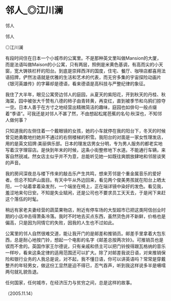 # 邻人_◎江川澜

邻人

邻人

◎江川澜

有段时间住在日本一个小城市的公寓里。不是那种英文里叫做Mansion的大厦，而是法语叫做Maison的小公寓，只有两层，照例是米黄色基调，有高而尖的小天窗，宽大铸铁栏杆的阳台。到底是崇拜西洋的国度，住宅、餐厅、咖啡店都喜用法语招牌，俨然法语就是优雅的生活和艺术的代表，而无穷多集的宇宙探险动画片《银河英雄传》的字幕却是德语，看来德语是高科技与严整纪律的象征。

我住了大半年，眼见公寓旁边邻人的庭园，从夏天的紫阳花，开到秋天的丹桂、秋海棠，园中被张大千赞有八德的柿子由青转黄，再变红，直到被季节和乌鸦们掠夺一空。日本人善于在方寸之地经营出精微简洁的趣味，庭园也如俳句一般点缀着“季语”。可我还是对邻人不甚了然，不由想起松尾芭蕉的名句:秋深也，不知邻人做何事？

只知道我的左侧住着一个戴眼镜的女孩，她的小车就停在我的阳台下，冬天的时候曾见她勇敢地扫她并不通过的右侧楼梯的积雪。我阳台的对面是一家女性理发店，用的是英文招牌:美丽俱乐部。日本的理发店男女分明，专为男人服务的都老实地写着汉字理容店。是快到年末的时候，这条小街整修地下水道。不能通行车辆，来客自然锐减。然女店主似乎并不为意，总能听见她一如既往爽朗放肆地和邻居谈笑的声音。

我的房间深夜总与楼下传来的敲击乐产生共鸣，想来芳邻是个重金属音乐的爱好者。但总不知庐山面目。有天中午从外边回来，看见两个俊美男孩就在阳台上晒太阳，一个站着拿着染发剂，一个端坐在椅上，正在端详镜中染好的发色。看见我，羞涩地来句日安。不知是失业赋闲，还是公司也不要求员工天天去，于是闲下来赶这个落伍的时髦。

稍远有家老夫妻经营的蔬菜果物店，附近有停车场的大型超市已把这类阿信创业时期的小店冲击得萧条冷落。我时不时地去买点东西，虽然货色并不新鲜，价格也是偏高，只是因为同情它的失败，因我的人生也不过如此。

公寓里的邻人自然很难交道，能让我开门的是邮差和推销员。邮差手里拿着大包东西，总是耐心地按门铃，想起一个电影的名字《邮差总按两次铃》。可推销员也是锲而不舍的。英国作家王尔德说，只有亲戚和债主可以把门铃按得跟瓦格纳的音乐一样吵，看来这条定律的适用范围还可以扩大。除了对邮差我说日语，对来推销保险和银行业务的人我总是说，对不起，我不懂日语，你可以讲英语吗？常常是穿戴整齐的年轻男女，做这份工显然是迫不得已，忍气吞声，听到我这样说多半是嗫嚅两句就礼貌告退。

任何国家，任何城市，在经济压力与贫穷之间，总是这样的故事。

（2005.11.14）